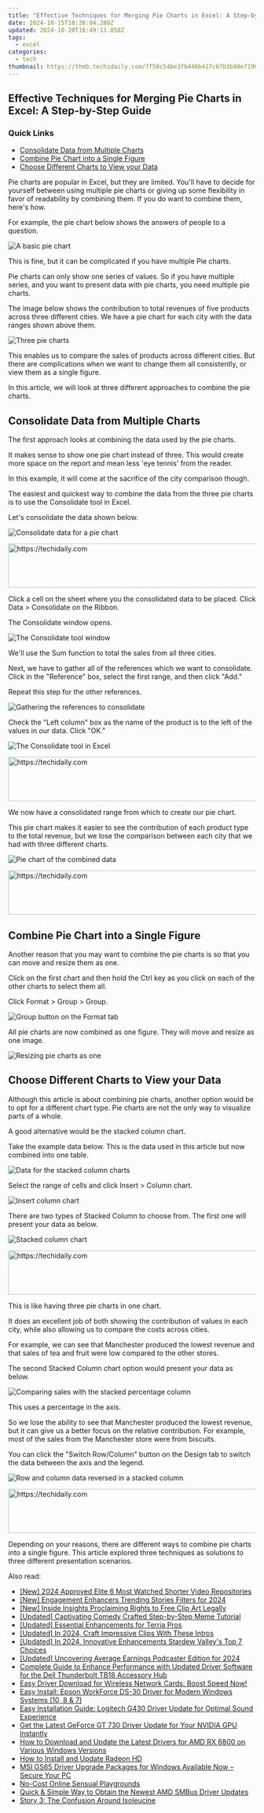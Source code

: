 ```yaml
---
title: "Effective Techniques for Merging Pie Charts in Excel: A Step-by-Step Guide"
date: 2024-10-15T18:38:04.280Z
updated: 2024-10-20T16:49:13.058Z
tags:
  - excel
categories:
  - tech
thumbnail: https://thmb.techidaily.com/7f58c54be3fb446b417c67b3b88e71900b79dad1ab69f246e6dc4f6374786b65.jpg
---
```


## Effective Techniques for Merging Pie Charts in Excel: A Step-by-Step Guide

### Quick Links

* [Consolidate Data from Multiple Charts](https://driver-download.techidaily.com/get-the-latest-firmware-for-your-tp-link-usb-400-bluetooth-adapter/)
* [Combine Pie Chart into a Single Figure](https://fox-http.techidaily.com/chromatic-magic-for-your-digital-photography-for-2024/)
* [Choose Different Charts to View your Data](https://facebook-video-recording.techidaily.com/updated-accessing-global-events-facebook-live-on-roku-devices/)

 Pie charts are popular in Excel, but they are limited. You'll have to decide for yourself between using multiple pie charts or giving up some flexibility in favor of readability by combining them. If you do want to combine them, here's how.

 For example, the pie chart below shows the answers of people to a question.

![A basic pie chart](https://static1.howtogeekimages.com/wordpress/wp-content/uploads/2019/05/basic-pie-resized.png) 

 This is fine, but it can be complicated if you have multiple Pie charts.

 Pie charts can only show one series of values. So if you have multiple series, and you want to present data with pie charts, you need multiple pie charts.

 The image below shows the contribution to total revenues of five products across three different cities. We have a pie chart for each city with the data ranges shown above them.

![Three pie charts](https://static1.howtogeekimages.com/wordpress/wp-content/uploads/2019/05/three-pie-charts-resized-2-1.png) 

 This enables us to compare the sales of products across different cities. But there are complications when we want to change them all consistently, or view them as a single figure.

 In this article, we will look at three different approaches to combine the pie charts.

##  Consolidate Data from Multiple Charts

 The first approach looks at combining the data used by the pie charts.

 It makes sense to show one pie chart instead of three. This would create more space on the report and mean less 'eye tennis' from the reader.

 In this example, it will come at the sacrifice of the city comparison though.

 The easiest and quickest way to combine the data from the three pie charts is to use the Consolidate tool in Excel.

 Let's consolidate the data shown below.

![Consolidate data for a pie chart](https://static1.howtogeekimages.com/wordpress/wp-content/uploads/2019/05/conslidate-data-resized.png) 

<!-- affiliate ads begin -->
<a href="https://appsumo.8odi.net/c/5597632/2082538/7443" target="_top" id="2082538">
  <img src="//a.impactradius-go.com/display-ad/7443-2082538" border="0" alt="https://techidaily.com" width="728" height="90"/>
</a>
<img height="0" width="0" src="https://appsumo.8odi.net/i/5597632/2082538/7443" style="position:absolute;visibility:hidden;" border="0" />
<!-- affiliate ads end -->

 Click a cell on the sheet where you the consolidated data to be placed. Click Data > Consolidate on the Ribbon.

 The Consolidate window opens.

![The Consolidate tool window](https://static1.howtogeekimages.com/wordpress/wp-content/uploads/2019/05/empty-consolidate-window.png) 

 We'll use the Sum function to total the sales from all three cities.

 Next, we have to gather all of the references which we want to consolidate. Click in the "Reference" box, select the first range, and then click "Add."

 Repeat this step for the other references.

![Gathering the references to consolidate](https://static1.howtogeekimages.com/wordpress/wp-content/uploads/2019/05/gather-referecnes-resized.png) 

 Check the "Left column" box as the name of the product is to the left of the values in our data. Click "OK."

![The Consolidate tool in Excel](https://static1.howtogeekimages.com/wordpress/wp-content/uploads/2019/05/consolidate-dialog.png) 

<!-- affiliate ads begin -->
<a href="https://bluettius.sjv.io/c/5597632/2139115/17108" target="_top" id="2139115">
  <img src="//a.impactradius-go.com/display-ad/17108-2139115" border="0" alt="https://techidaily.com" width="728" height="90"/>
</a>
<img height="0" width="0" src="https://bluettius.sjv.io/i/5597632/2139115/17108" style="position:absolute;visibility:hidden;" border="0" />
<!-- affiliate ads end -->

 We now have a consolidated range from which to create our pie chart.

 This pie chart makes it easier to see the contribution of each product type to the total revenue, but we lose the comparison between each city that we had with three different charts.

![Pie chart of the combined data](https://static1.howtogeekimages.com/wordpress/wp-content/uploads/2019/05/combined-pie-chart.png) 

<!-- affiliate ads begin -->
<a href="https://appsumo.8odi.net/c/5597632/2037338/7443" target="_top" id="2037338">
  <img src="//a.impactradius-go.com/display-ad/7443-2037338" border="0" alt="https://techidaily.com" width="728" height="90"/>
</a>
<img height="0" width="0" src="https://appsumo.8odi.net/i/5597632/2037338/7443" style="position:absolute;visibility:hidden;" border="0" />
<!-- affiliate ads end -->

##  Combine Pie Chart into a Single Figure

 Another reason that you may want to combine the pie charts is so that you can move and resize them as one.

 Click on the first chart and then hold the Ctrl key as you click on each of the other charts to select them all.

 Click Format > Group > Group.

![Group button on the Format tab](https://static1.howtogeekimages.com/wordpress/wp-content/uploads/2019/05/group-button.png) 

 All pie charts are now combined as one figure. They will move and resize as one image.

![Resizing pie charts as one](https://static1.howtogeekimages.com/wordpress/wp-content/uploads/2019/05/resize-pie-charts-resized.png) 

##  Choose Different Charts to View your Data

 Although this article is about combining pie charts, another option would be to opt for a different chart type. Pie charts are not the only way to visualize parts of a whole.

 A good alternative would be the stacked column chart.

 Take the example data below. This is the data used in this article but now combined into one table.

![Data for the stacked column charts](https://static1.howtogeekimages.com/wordpress/wp-content/uploads/2019/05/different-chart-data.png) 

 Select the range of cells and click Insert > Column chart.

![Insert column chart](https://static1.howtogeekimages.com/wordpress/wp-content/uploads/2019/05/insert-column-chart-1.png) 

 There are two types of Stacked Column to choose from. The first one will present your data as below.

![Stacked column chart](https://static1.howtogeekimages.com/wordpress/wp-content/uploads/2019/05/stacked-column-chart-resized-2-1.png) 

<!-- affiliate ads begin -->
<a href="https://zebaoaffiliateprogram.pxf.io/c/5597632/2137973/21526" target="_top" id="2137973">
  <img src="//a.impactradius-go.com/display-ad/21526-2137973" border="0" alt="https://techidaily.com" width="728" height="90"/>
</a>
<img height="0" width="0" src="https://zebaoaffiliateprogram.pxf.io/i/5597632/2137973/21526" style="position:absolute;visibility:hidden;" border="0" />
<!-- affiliate ads end -->

 This is like having three pie charts in one chart.

 It does an excellent job of both showing the contribution of values in each city, while also allowing us to compare the costs across cities.

 For example, we can see that Manchester produced the lowest revenue and that sales of tea and fruit were low compared to the other stores.

 The second Stacked Column chart option would present your data as below.

![Comparing sales with the stacked percentage column](https://static1.howtogeekimages.com/wordpress/wp-content/uploads/2019/05/stacked-percentage-column-resized.png) 

 This uses a percentage in the axis.

 So we lose the ability to see that Manchester produced the lowest revenue, but it can give us a better focus on the relative contribution. For example, most of the sales from the Manchester store were from biscuits.

 You can click the "Switch Row/Column" button on the Design tab to switch the data between the axis and the legend.

![Row and column data reversed in a stacked column](https://static1.howtogeekimages.com/wordpress/wp-content/uploads/2019/05/switch-row-column-resized.png) 

<!-- affiliate ads begin -->
<a href="https://appsumo.8odi.net/c/5597632/2130874/7443" target="_top" id="2130874">
  <img src="//a.impactradius-go.com/display-ad/7443-2130874" border="0" alt="https://techidaily.com" width="728" height="90"/>
</a>
<img height="0" width="0" src="https://appsumo.8odi.net/i/5597632/2130874/7443" style="position:absolute;visibility:hidden;" border="0" />
<!-- affiliate ads end -->

 Depending on your reasons, there are different ways to combine pie charts into a single figure. This article explored three techniques as solutions to three different presentation scenarios.

<ins class="adsbygoogle"
     style="display:block"
     data-ad-format="autorelaxed"
     data-ad-client="ca-pub-7571918770474297"
     data-ad-slot="1223367746"></ins>

<ins class="adsbygoogle"
     style="display:block"
     data-ad-client="ca-pub-7571918770474297"
     data-ad-slot="8358498916"
     data-ad-format="auto"
     data-full-width-responsive="true"></ins>

<span class="atpl-alsoreadstyle">Also read:</span>
<div><ul>
<li><a href="https://youtube-webster.techidaily.com/024-approved-elite-6-most-watched-shorter-video-repositories/"><u>[New] 2024 Approved Elite 6 Most Watched Shorter Video Repositories</u></a></li>
<li><a href="https://instagram-clips.techidaily.com/new-engagement-enhancers-trending-stories-filters-for-2024/"><u>[New] Engagement Enhancers Trending Stories Filters for 2024</u></a></li>
<li><a href="https://extra-approaches.techidaily.com/new-inside-insights-proclaiming-rights-to-free-clip-art-legally/"><u>[New] Inside Insights Proclaiming Rights to Free Clip Art Legally</u></a></li>
<li><a href="https://extra-resources.techidaily.com/updated-captivating-comedy-crafted-step-by-step-meme-tutorial/"><u>[Updated] Captivating Comedy Crafted Step-by-Step Meme Tutorial</u></a></li>
<li><a href="https://visual-screen-recording.techidaily.com/updated-essential-enhancements-for-terria-pros/"><u>[Updated] Essential Enhancements for Terria Pros</u></a></li>
<li><a href="https://article-files.techidaily.com/updated-in-2024-craft-impressive-clips-with-these-intros/"><u>[Updated] In 2024, Craft Impressive Clips With These Intros</u></a></li>
<li><a href="https://screen-capture.techidaily.com/updated-in-2024-innovative-enhancements-stardew-valleys-top-7-choices/"><u>[Updated] In 2024, Innovative Enhancements Stardew Valley's Top 7 Choices</u></a></li>
<li><a href="https://fox-hovers.techidaily.com/updated-uncovering-average-earnings-podcaster-edition-for-2024/"><u>[Updated] Uncovering Average Earnings Podcaster Edition for 2024</u></a></li>
<li><a href="https://win-dash.techidaily.com/complete-guide-to-enhance-performance-with-updated-driver-software-for-the-dell-thunderbolt-tb18-accessory-hub/"><u>Complete Guide to Enhance Performance with Updated Driver Software for the Dell Thunderbolt TB18 Accessory Hub</u></a></li>
<li><a href="https://win-dash.techidaily.com/1722969867677-easy-driver-download-for-wireless-network-cards-boost-speed-now/"><u>Easy Driver Download for Wireless Network Cards: Boost Speed Now!</u></a></li>
<li><a href="https://win-dash.techidaily.com/easy-install-epson-workforce-ds-30-driver-for-modern-windows-systems-10-8-and-7/"><u>Easy Install: Epson WorkForce DS-30 Driver for Modern Windows Systems (10, 8 & 7)</u></a></li>
<li><a href="https://win-dash.techidaily.com/easy-installation-guide-logitech-g430-driver-update-for-optimal-sound-experience/"><u>Easy Installation Guide: Logitech G430 Driver Update for Optimal Sound Experience</u></a></li>
<li><a href="https://win-dash.techidaily.com/get-the-latest-geforce-gt-730-driver-update-for-your-nvidia-gpu-instantly/"><u>Get the Latest GeForce GT 730 Driver Update for Your NVIDIA GPU Instantly</u></a></li>
<li><a href="https://win-dash.techidaily.com/how-to-download-and-update-the-latest-drivers-for-amd-rx-6800-on-various-windows-versions/"><u>How to Download and Update the Latest Drivers for AMD RX 6800 on Various Windows Versions</u></a></li>
<li><a href="https://win-dash.techidaily.com/how-to-install-and-update-radeon-hd/"><u>How to Install and Update Radeon HD</u></a></li>
<li><a href="https://win-dash.techidaily.com/msi-gs65-driver-upgrade-packages-for-windows-available-now-secure-your-pc/"><u>MSI GS65 Driver Upgrade Packages for Windows Available Now – Secure Your PC</u></a></li>
<li><a href="https://on-screen-recording.techidaily.com/no-cost-online-sensual-playgrounds/"><u>No-Cost Online Sensual Playgrounds</u></a></li>
<li><a href="https://win-dash.techidaily.com/quick-and-simple-way-to-obtain-the-newest-amd-smbus-driver-updates/"><u>Quick & Simple Way to Obtain the Newest AMD SMBus Driver Updates</u></a></li>
<li><a href="https://techtrends.techidaily.com/story-3-the-confusion-around-isoleucine/"><u>Story 3: The Confusion Around Isoleucine</u></a></li>
</ul></div>

